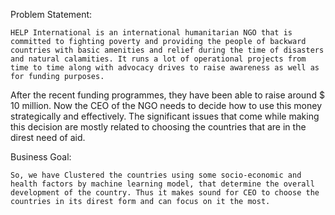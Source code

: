 Problem Statement:
  
    HELP International is an international humanitarian NGO that is committed to fighting poverty and providing the people of backward countries with basic amenities and relief during the time of disasters and natural calamities. It runs a lot of operational projects from time to time along with advocacy drives to raise awareness as well as for funding purposes.
  After the recent funding programmes, they have been able to raise around $ 10 million. Now the CEO of the NGO needs to decide how to use this money strategically and effectively. The significant issues that come while making this decision are mostly related to choosing the countries that are in the direst need of aid. 

Business Goal:
 
    So, we have Clustered the countries using some socio-economic and health factors by machine learning model, that determine the overall development of the country. Thus it makes sound for CEO to choose the countries in its direst form and can focus on it the most.
